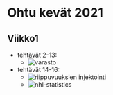 # Ohtu kevät 2021
## Viikko1
* tehtävät 2-13:
  - ![varasto](https://github.com/J-Uhero/ohtu-2021-viikko1)
* tehtävät 14-16:
  - ![riippuvuuksien injektointi](https://github.com/J-Uhero/ohtu-kevat-2021/tree/main/viikko1/riippuvuuksien-injektointi-1)
  - ![nhl-statistics](https://github.com/J-Uhero/ohtu-kevat-2021/tree/main/viikko1/nhl-statistics-1)
